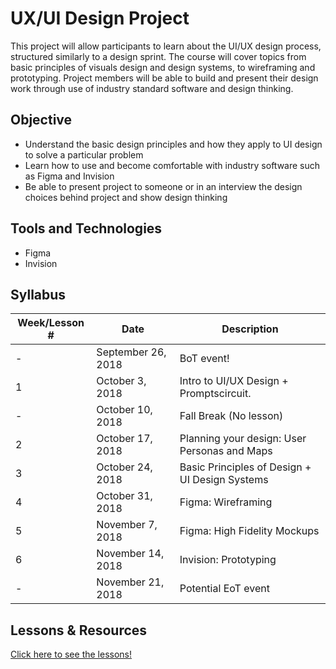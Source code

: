 # UX/UI Design Project

This project will allow participants to learn about the UI/UX design process, structured similarly to a design sprint. The course will cover topics from basic principles of visuals design and design systems, to wireframing and prototyping. Project members will be able to build and present their design work through use of industry standard software and design thinking.

## Objective
* Understand the basic design principles and how they apply to UI design to solve a particular problem
* Learn how to use and become comfortable with industry software such as Figma and Invision
* Be able to  present project to someone or in an interview the design choices behind project and show design thinking

## Tools and Technologies
* Figma
* Invision

## Syllabus
| Week/Lesson # | Date          | Description                                           |
| --------  | ------------- | ------------------------------------------------------|
| -         | September 26, 2018  | BoT event!                           |
| 1         | October 3, 2018  | Intro to UI/UX Design + Promptscircuit.        |
| -         | October 10, 2018  | Fall Break (No lesson)           |
| 2         | October 17, 2018 | Planning your design: User Personas and Maps         |
| 3         | October 24, 2018 | Basic Principles of Design + UI Design Systems   |
| 4         | October 31, 2018 | Figma: Wireframing |
| 5         | November 7, 2018  | Figma: High Fidelity Mockups |
| 6         | November 14, 2018 | Invision: Prototyping |
| -         | November 21, 2018 | Potential EoT event |

## Lessons & Resources 
[Click here to see the lessons!](https://drive.google.com/drive/folders/1bQ_4oyhvDJpzyOPmsyLfyV7CvwimHOTe)